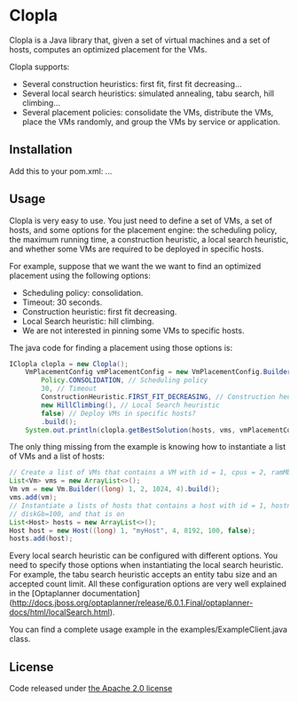 # Clopla

Clopla is a Java library that, given a set of virtual machines and a set of hosts, computes an optimized 
placement for the VMs.

Clopla supports:
* Several construction heuristics: first fit, first fit decreasing...
* Several local search heuristics: simulated annealing, tabu search, hill climbing...
* Several placement policies: consolidate the VMs, distribute the VMs, place the VMs randomly, and group the VMs
by service or application.

## Installation

Add this to your pom.xml:
...

## Usage

Clopla is very easy to use. You just need to define a set of VMs, a set of hosts, and some options for the 
placement engine: the scheduling policy, the maximum running time, a construction heuristic, a local search heuristic, 
and whether some VMs are required to be deployed in specific hosts.

For example, suppose that we want the we want to find an optimized placement using the following options:
* Scheduling policy: consolidation.
* Timeout: 30 seconds.
* Construction heuristic: first fit decreasing.
* Local Search heuristic: hill climbing.
* We are not interested in pinning some VMs to specific hosts.

The java code for finding a placement using those options is:
```java
IClopla clopla = new Clopla();
    VmPlacementConfig vmPlacementConfig = new VmPlacementConfig.Builder(
        Policy.CONSOLIDATION, // Scheduling policy
        30, // Timeout
        ConstructionHeuristic.FIRST_FIT_DECREASING, // Construction heuristic
        new HillClimbing(), // Local Search heuristic
        false) // Deploy VMs in specific hosts?
        .build();
    System.out.println(clopla.getBestSolution(hosts, vms, vmPlacementConfig)); // get placement and print it
```
The only thing missing from the example is knowing how to instantiate a list of VMs and a list of hosts:
 ```java
 // Create a list of VMs that contains a VM with id = 1, cpus = 2, ramMb = 1024, and diskGb = 4
 List<Vm> vms = new ArrayList<>();
 Vm vm = new Vm.Builder((long) 1, 2, 1024, 4).build();
 vms.add(vm);
 // Instantiate a lists of hosts that contains a host with id = 1, hostname = myHost, cpus = 4, ramMb = 8192,
 // diskGb=100, and that is on
 List<Host> hosts = new ArrayList<>();
 Host host = new Host((long) 1, "myHost", 4, 8192, 100, false);
 hosts.add(host);
 ```

Every local search heuristic can be configured with different options. You need to specify those options when
instantiating the local search heuristic. For example, the tabu search heuristic accepts an entity tabu size and an
accepted count limit. All these configuration options are very well explained in the [Optaplanner documentation]
(http://docs.jboss.org/optaplanner/release/6.0.1.Final/optaplanner-docs/html/localSearch.html).

You can find a complete usage example in the examples/ExampleClient.java class.

## License

Code released under [the Apache 2.0 license](http://www.apache.org/licenses/LICENSE-2.0)